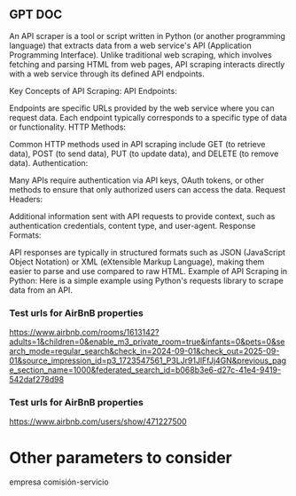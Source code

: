 ## GPT DOC

An API scraper is a tool or script written in Python (or another programming language) that extracts data from a web service's API (Application Programming Interface). Unlike traditional web scraping, which involves fetching and parsing HTML from web pages, API scraping interacts directly with a web service through its defined API endpoints.

Key Concepts of API Scraping:
API Endpoints:

Endpoints are specific URLs provided by the web service where you can request data. Each endpoint typically corresponds to a specific type of data or functionality.
HTTP Methods:

Common HTTP methods used in API scraping include GET (to retrieve data), POST (to send data), PUT (to update data), and DELETE (to remove data).
Authentication:

Many APIs require authentication via API keys, OAuth tokens, or other methods to ensure that only authorized users can access the data.
Request Headers:

Additional information sent with API requests to provide context, such as authentication credentials, content type, and user-agent.
Response Formats:

API responses are typically in structured formats such as JSON (JavaScript Object Notation) or XML (eXtensible Markup Language), making them easier to parse and use compared to raw HTML.
Example of API Scraping in Python:
Here is a simple example using Python's requests library to scrape data from an API.

### Test urls for AirBnB properties
https://www.airbnb.com/rooms/1613142?adults=1&children=0&enable_m3_private_room=true&infants=0&pets=0&search_mode=regular_search&check_in=2024-09-01&check_out=2025-09-01&source_impression_id=p3_1723547561_P3LJr91JlFfJj4GN&previous_page_section_name=1000&federated_search_id=b068b3e6-d27c-41e4-9419-542daf278d98

### Test urls for AirBnB properties
https://www.airbnb.com/users/show/471227500

# Other parameters to consider
empresa
comisión-servicio
